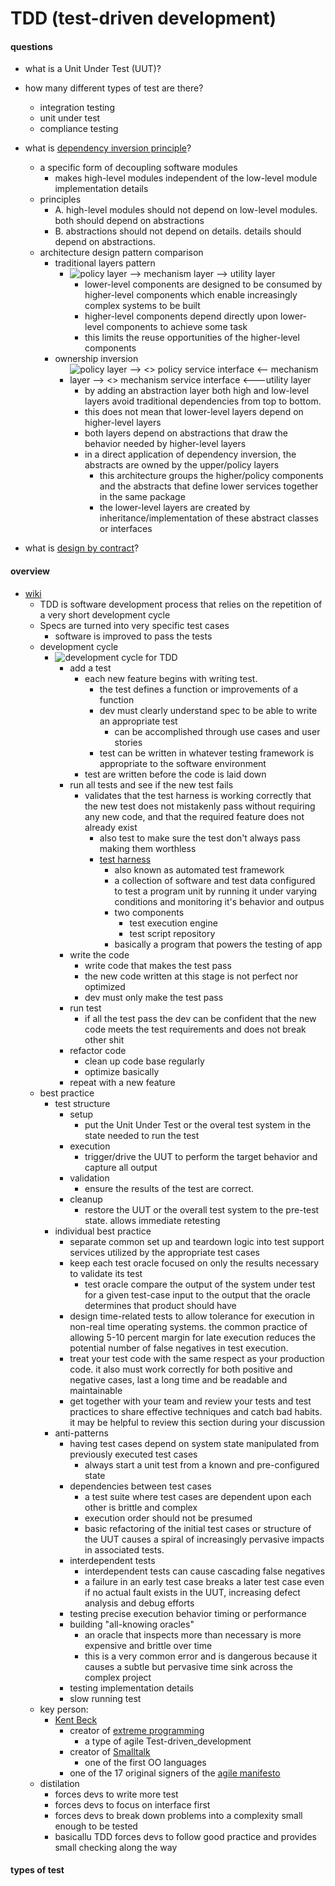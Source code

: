 # TDD (test-driven development)

#### questions

* what is a Unit Under Test (UUT)?

* how many different types of test are there?
	* integration testing 
	* unit under test
	* compliance testing

* what is [dependency inversion principle](https://en.wikipedia.org/wiki/Dependency_inversion_principle)?
	* a specific form of decoupling software modules
		* makes high-level modules independent of the low-level module implementation details
	* principles 
		* A. high-level modules should not depend on low-level modules. both should depend on abstractions
		* B. abstractions should not depend on details. details should depend on abstractions.
	* architecture design pattern comparison
		* traditional layers pattern
			* ![policy layer --> mechanism layer --> utility layer](https://upload.wikimedia.org/wikipedia/commons/4/42/Traditional_Layers_Pattern.png "traditional layers")
				* lower-level components are designed to be consumed by higher-level components which enable increasingly complex systems to be built
				* higher-level components depend directly upon lower-level components to achieve some task
				* this limits the reuse opportunities of the higher-level components
		* ownership inversion
			* ![policy layer --> <<interface>> policy service interface <-- mechanism layer --> <<interface>> mechanism service interface <---utility layer](https://upload.wikimedia.org/wikipedia/commons/8/8d/DIPLayersPattern.png "ownership inversion")
				* by adding an abstraction layer both high and low-level layers avoid traditional dependencies from top to bottom. 
				* this does not mean that lower-level layers depend on higher-level layers 
				* both layers depend on abstractions that draw the behavior needed by higher-level layers
				* in a direct application of dependency inversion, the abstracts are owned by the upper/policy layers
					* this architecture groups the higher/policy components and the abstracts that define lower services together in the same package 
					* the lower-level layers are created by inheritance/implementation of these abstract classes or interfaces

* what is [design by contract](https://en.wikipedia.org/wiki/Design_by_contract)?


#### overview

* [wiki](https://en.wikipedia.org/wiki/Test-driven_development)
	* TDD is software development process that relies on the repetition of a very short development cycle
	* Specs are turned into very specific test cases
		* software is improved to pass the tests 
	* development cycle
		* ![development cycle for TDD](https://upload.wikimedia.org/wikipedia/commons/0/0b/TDD_Global_Lifecycle.png "dev cycle")
			* add a test 
				* each new feature begins with writing test. 
					* the test defines a function or improvements of a function
					* dev must clearly understand spec to be able to write an appropriate test
						* can be accomplished through use cases and user stories
					* test can be written in whatever testing framework is appropriate to the software environment 
				* test are written before the code is laid down
			* run all tests and see if the new test fails
				* validates that the test harness is working correctly that the new test does not mistakenly pass without requiring any new code, and that the required feature does not already exist
					* also test to make sure the test don't always pass making them worthless
					* [test harness](https://en.wikipedia.org/wiki/Test_harness)
						* also known as automated test framework 
						* a collection of software and test data configured to test a program unit by running it under varying conditions and monitoring it's behavior and outpus
						* two components
							* test execution engine
							* test script repository
						* basically a program that powers the testing of app
			* write the code 
				* write code that makes the test pass
				* the new code written at this stage is not perfect nor optimized
				* dev must only make the test pass
			* run test
				* if all the test pass the dev can be confident that the new code meets the test requirements and does not break other shit
			* refactor code
				* clean up code base regularly 
				* optimize basically
			* repeat with a new feature
	* best practice
		* test structure
			* setup
				* put the Unit Under Test or the overal test system in the state needed to run the test
			* execution
				* trigger/drive the UUT to perform the target behavior and capture all output
			* validation
				* ensure the results of the test are correct. 
			* cleanup
				* restore the UUT or the overall test system to the pre-test state. allows immediate retesting
		* individual best practice
			* separate common set up and teardown logic into test support services utilized by the appropriate test cases
			* keep each test oracle focused on only the results necessary to validate its test
				* test oracle compare the output of the system under test for a given test-case input to the output that the oracle determines that product should have
			* design time-related tests to allow tolerance for execution in non-real time operating systems. the common practice of allowing 5-10 percent margin for late execution reduces the potential number of false negatives in test execution. 
			* treat your test code with the same respect as your production code. it also must work correctly for both positive and negative cases, last a long time and be readable and maintainable
			* get together with your team and review your tests and test practices to share effective techniques and catch bad habits. it may be helpful to review this section during your discussion
		* anti-patterns
			* having test cases depend on system state manipulated from previously executed test cases 
				* always start a unit test from a known and pre-configured state
			* dependencies between test cases
				* a test suite where test cases are dependent upon each other is brittle and complex
				* execution order should not be presumed
				* basic refactoring of the initial test cases or structure of the UUT causes a spiral of increasingly pervasive impacts in associated tests.
			* interdependent tests
				* interdependent tests can cause cascading false negatives 
				* a failure in an early test case breaks a later test case even if no actual fault exists in the UUT, increasing defect analysis and debug efforts 
			* testing precise execution behavior timing or performance
			* building "all-knowing oracles"
				* an oracle that inspects more than necessary is more expensive and brittle over time 
				* this is a very common error and is dangerous because it causes a subtle but pervasive time sink across the complex project
			* testing implementation details 
			* slow running test
	* key person: 
		* [Kent Beck](https://en.wikipedia.org/wiki/Kent_Beck)
			* creator of [extreme programming](https://en.wikipedia.org/wiki/Extreme_programming)
				* a type of agile Test-driven_development
			* creator of [Smalltalk](https://en.wikipedia.org/wiki/Smalltalk)
				* one of the first OO languages 
			* one of the 17 original signers of the [agile manifesto](https://en.wikipedia.org/wiki/Agile_software_development#The_Agile_Manifesto)
	* distilation 
		* forces devs to write more test 
		* forces devs to focus on interface first 
		* forces devs to break down problems into a complexity small enough to be tested  
		* basicallu TDD forces devs to follow good practice and provides small checking along the way

#### types of test
	





